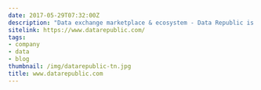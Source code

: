 ```yaml
---
date: 2017-05-29T07:32:00Z
description: "Data exchange marketplace & ecosystem - Data Republic is changing the way organizations exchange and collaborate with data."
sitelink: https://www.datarepublic.com/
tags:
- company
- data
- blog
thumbnail: /img/datarepublic-tn.jpg
title: www.datarepublic.com
---
```


